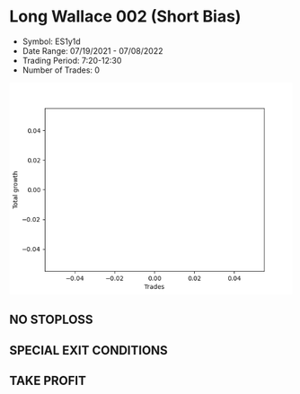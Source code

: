 # Long Wallace 002 (Short Bias)
- Symbol: ES1y1d
- Date Range: 07/19/2021 - 07/08/2022
- Trading Period: 7:20-12:30
- Number of Trades: 0

![Plot](LongWallace002ES1y1d(ShortBias).png)
## NO STOPLOSS









## SPECIAL EXIT CONDITIONS 


## TAKE PROFIT










